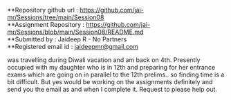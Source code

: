 **Repository github url : https://github.com/jai-mr/Sessions/tree/main/Session08 <br/>
**Assignment Repository : https://github.com/jai-mr/Sessions/blob/main/Session08/README.md <br/>
**Submitted by : Jaideep R - No Partners<br/>
**Registered email id : jaideepmr@gmail.com<br/>

was travelling during Diwali vacation and am back on 4th. 
Presently occupied with my daughter who is in 12th and preparing for her entrance exams which are going on in parallel to the 12th prelims.. so finding time is a bit difficult. But yes would be working on the assignments definitely and send you the email as and when I complete it. Request to please help out. 


